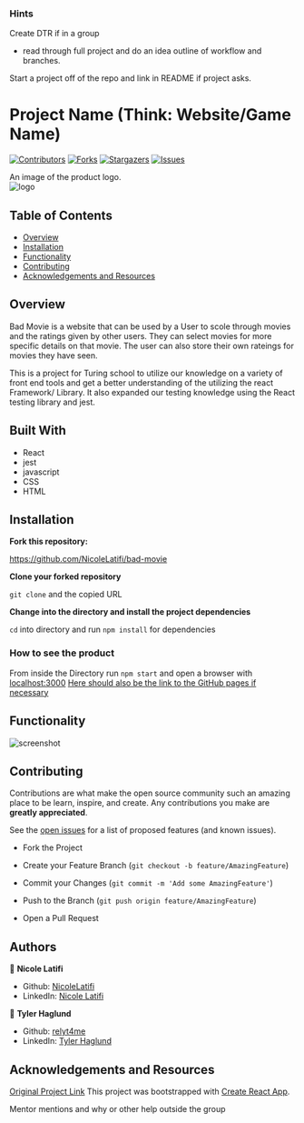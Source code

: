 ### Hints

Create DTR if in a group
* read through full project and do an idea outline of workflow and branches.  

Start a project off of the repo and link in README if project asks.  


# Project Name (Think: Website/Game Name)

[![Contributors][contributors-shield]][contributors-url]
[![Forks][forks-shield]][forks-url]
[![Stargazers][stars-shield]][stars-url]
[![Issues][issues-shield]][issues-url]


An image of the product logo.  
![logo](images/image.png)

## Table of Contents

- [Overview](#overview)
- [Installation](#installation)
- [Functionality](#functionality)
- [Contributing](#contributing)
- [Acknowledgements and Resources](#acknowledgements-and-resources)

<!-- Breif Description -->

## Overview
Bad Movie is a website that can be used by a User to scole through movies and the ratings given by other users. They can select movies for more specific details on that movie. The user can also store their own rateings for movies they have seen.

This is a project for Turing school to utilize our knowledge on a variety of front end tools and get a better understanding of the utilizing the react Framework/ Library. It also expanded our testing knowledge using the React testing library and jest.

## Built With

- React
- jest
- javascript
- CSS
- HTML

## Installation

**Fork this repository:**

https://github.com/NicoleLatifi/bad-movie

**Clone your forked repository**

`git clone` and the copied URL

**Change into the directory and install the project dependencies**

`cd` into directory and run `npm install` for dependencies

### How to see the product

From inside the Directory run `npm start` and open a browser with [localhost:3000](http://localhost:3000/)
[Here should also be the link to the GitHub pages if necessary](https://google.com)

## Functionality

![screenshot](images/image.png)

<!-- CONTRIBUTING -->

## Contributing

Contributions are what make the open source community such an amazing place to be learn, inspire, and create. Any contributions you make are **greatly appreciated**.  
   
See the [open issues](https://github.com/NicoleLatifi/bad-movie/issues) for a list of proposed features (and known issues).

- Fork the Project

- Create your Feature Branch (`git checkout -b feature/AmazingFeature`)

- Commit your Changes (`git commit -m 'Add some AmazingFeature'`)

- Push to the Branch (`git push origin feature/AmazingFeature`)

- Open a Pull Request

## Authors

👤 **Nicole Latifi**
- Github: [NicoleLatifi](https://github.com/NicoleLatifi)
- LinkedIn: [Nicole Latifi](https://www.linkedin.com/in/nicole-latifi/)

👤 **Tyler Haglund**
- Github: [relyt4me](https://github.com/relyt4me)
- LinkedIn: [Tyler Haglund](https://www.linkedin.com/in/tyler-haglund/)


## Acknowledgements and Resources

[Original Project Link](https://frontend.turing.io/projects/module-3/rancid-tomatillos-v2.html)
This project was bootstrapped with [Create React App](https://github.com/facebook/create-react-app).

Mentor mentions and why or other help outside the group

<!-- MARKDOWN LINKS & IMAGES -->

[contributors-shield]: https://img.shields.io/github/contributors/NicoleLatifi/bad-movie.svg?style=flat-square
[contributors-url]: https://github.com/NicoleLatifi/bad-movie/graphs/contributors
[forks-shield]: https://img.shields.io/github/forks/NicoleLatifi/bad-movie.svg?style=flat-square
[forks-url]: https://github.com/NicoleLatifi/bad-movie/network/members
[stars-shield]: https://img.shields.io/github/stars/NicoleLatifi/bad-movie.svg?style=flat-square
[stars-url]: https://github.com/NicoleLatifi/bad-movie/stargazers
[issues-shield]: https://img.shields.io/github/issues/NicoleLatifi/bad-movie.svg?style=flat-square
[issues-url]: https://github.com/NicoleLatifi/bad-movie/issues
